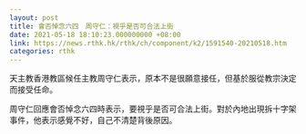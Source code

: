 ```yaml
---
layout: post
title: 會否悼念六四　周守仁：視乎是否可合法上街
date: 2021-05-18 18:10:23.000000000 +08:00
link: https://news.rthk.hk/rthk/ch/component/k2/1591540-20210518.htm
categories: rthk
---
```


天主教香港教區候任主教周守仁表示，原本不是很願意接任，但基於服從教宗決定而接受任命。

周守仁回應會否悼念六四時表示，要視乎是否可合法上街。對於內地出現拆十字架事件，他表示感覺不好，自己不清楚背後原因。
